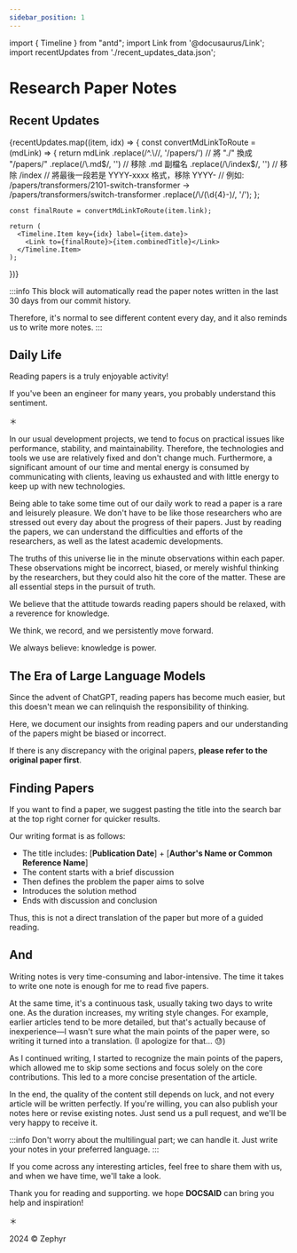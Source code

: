 ```yaml
---
sidebar_position: 1
---
```


import { Timeline } from "antd";
import Link from '@docusaurus/Link';
import recentUpdates from './recent_updates_data.json';

# Research Paper Notes

## Recent Updates

<Timeline mode="alternate">
  {recentUpdates.map((item, idx) => {
    const convertMdLinkToRoute = (mdLink) => {
      return mdLink
        .replace(/^.\//, '/papers/')  // 將 "./" 換成 "/papers/"
        .replace(/\.md$/, '')         // 移除 .md 副檔名
        .replace(/\/index$/, '')      // 移除 /index
        // 將最後一段若是 YYYY-xxxx 格式，移除 YYYY-
        // 例如: /papers/transformers/2101-switch-transformer -> /papers/transformers/switch-transformer
        .replace(/\/(\d{4}-)/, '/');
    };

    const finalRoute = convertMdLinkToRoute(item.link);

    return (
      <Timeline.Item key={idx} label={item.date}>
        <Link to={finalRoute}>{item.combinedTitle}</Link>
      </Timeline.Item>
    );

})}
</Timeline>

:::info
This block will automatically read the paper notes written in the last 30 days from our commit history.

Therefore, it's normal to see different content every day, and it also reminds us to write more notes.
:::

## Daily Life

Reading papers is a truly enjoyable activity!

If you've been an engineer for many years, you probably understand this sentiment.

＊

In our usual development projects, we tend to focus on practical issues like performance, stability, and maintainability. Therefore, the technologies and tools we use are relatively fixed and don't change much. Furthermore, a significant amount of our time and mental energy is consumed by communicating with clients, leaving us exhausted and with little energy to keep up with new technologies.

Being able to take some time out of our daily work to read a paper is a rare and leisurely pleasure. We don't have to be like those researchers who are stressed out every day about the progress of their papers. Just by reading the papers, we can understand the difficulties and efforts of the researchers, as well as the latest academic developments.

The truths of this universe lie in the minute observations within each paper. These observations might be incorrect, biased, or merely wishful thinking by the researchers, but they could also hit the core of the matter. These are all essential steps in the pursuit of truth.

We believe that the attitude towards reading papers should be relaxed, with a reverence for knowledge.

We think, we record, and we persistently move forward.

We always believe: knowledge is power.

## The Era of Large Language Models

Since the advent of ChatGPT, reading papers has become much easier, but this doesn't mean we can relinquish the responsibility of thinking.

Here, we document our insights from reading papers and our understanding of the papers might be biased or incorrect.

If there is any discrepancy with the original papers, **please refer to the original paper first**.

## Finding Papers

If you want to find a paper, we suggest pasting the title into the search bar at the top right corner for quicker results.

Our writing format is as follows:

- The title includes: [**Publication Date**] + [**Author's Name or Common Reference Name**]
- The content starts with a brief discussion
- Then defines the problem the paper aims to solve
- Introduces the solution method
- Ends with discussion and conclusion

Thus, this is not a direct translation of the paper but more of a guided reading.

## And

Writing notes is very time-consuming and labor-intensive. The time it takes to write one note is enough for me to read five papers.

At the same time, it's a continuous task, usually taking two days to write one. As the duration increases, my writing style changes. For example, earlier articles tend to be more detailed, but that's actually because of inexperience—I wasn't sure what the main points of the paper were, so writing it turned into a translation. (I apologize for that... 😓)

As I continued writing, I started to recognize the main points of the papers, which allowed me to skip some sections and focus solely on the core contributions. This led to a more concise presentation of the article.

In the end, the quality of the content still depends on luck, and not every article will be written perfectly. If you're willing, you can also publish your notes here or revise existing notes. Just send us a pull request, and we'll be very happy to receive it.

:::info
Don't worry about the multilingual part; we can handle it. Just write your notes in your preferred language.
:::

If you come across any interesting articles, feel free to share them with us, and when we have time, we'll take a look.

Thank you for reading and supporting. we hope **DOCSAID** can bring you help and inspiration!

＊

2024 © Zephyr
